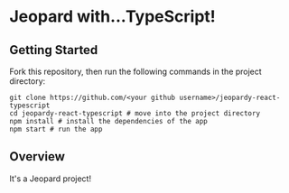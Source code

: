# Jeopard with...TypeScript!

## Getting Started

Fork this repository, then run the following commands in the project directory:

```shell
git clone https://github.com/<your github username>/jeopardy-react-typescript
cd jeopardy-react-typescript # move into the project directory
npm install # install the dependencies of the app
npm start # run the app
```

## Overview

It's a Jeopard project!
